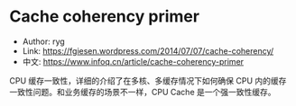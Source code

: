 # Cache coherency primer

* Author: ryg
* Link: https://fgiesen.wordpress.com/2014/07/07/cache-coherency/
* 中文: https://www.infoq.cn/article/cache-coherency-primer

CPU 缓存一致性，详细的介绍了在多核、多缓存情况下如何确保 CPU 内的缓存一致性问题。和业务缓存的场景不一样，CPU Cache 是一个强一致性缓存。
